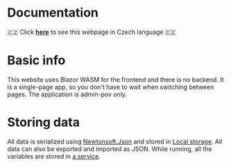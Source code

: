 # Documentation

🇨🇿 Click **[here](https://github-com.translate.goog/MP3Martin/blazor-car-rental/blob/main/docs/documentation.md?_x_tr_sl=en&_x_tr_tl=cs&_x_tr_hl=cs&_x_tr_pto=wapp)** to see this webpage in Czech language 🇨🇿

# Basic info
This website uses Blazor WASM for the frontend and there is no backend.
It is a single-page app, so you don't have to wait when switching between pages.
The application is admin-pov only.

<!-- TODO: -->
<!--
# Pages

## Main page (cars)

## Customers page

## Settings
-->

# Storing data
All data is serialized using [Newtonsoft.Json](https://www.newtonsoft.com/json) and stored in [Local storage](https://developer.mozilla.org/en-US/docs/Web/API/Window/localStorage#description).
All data can also be exported and imported as JSON.
While running, all the variables are stored in [a service](../blazor-car-rental/Services/StateService.cs). 

